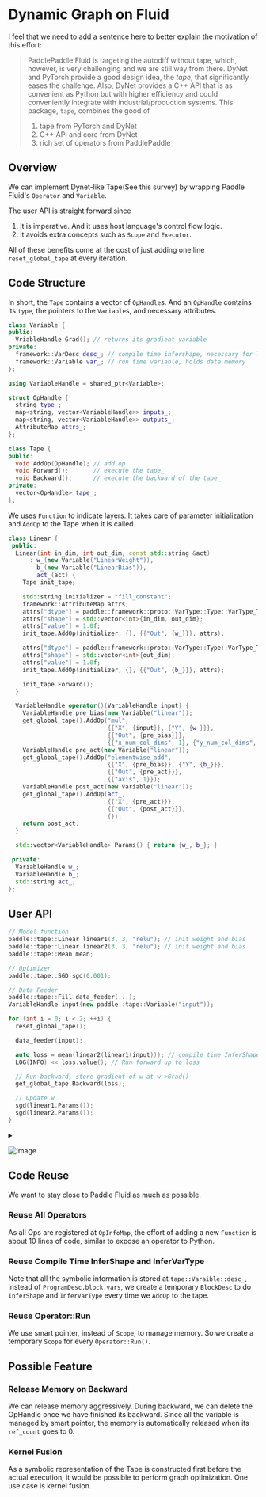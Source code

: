 # Dynamic Graph on Fluid

I feel that we need to add a sentence here to better explain the motivation of this effort:

> PaddlePaddle Fluid is targeting the autodiff without tape, which, however, is very challenging and we are still way from there. DyNet and PyTorch provide a good design idea, the *tape*, that significantly eases the challenge.  Also, DyNet provides a C++ API that is as convenient as Python but with higher efficiency and could conveniently integrate with industrial/production systems. This package, `tape`, combines the good of 
>
> 1. tape from PyTorch and DyNet
> 2. C++ API and core from DyNet
> 3. rich set of operators from PaddlePaddle

## Overview

We can implement Dynet-like Tape(See this survey) by wrapping Paddle Fluid's `Operator`
and `Variable`.

The user API is straight forward since

1. it is imperative. And it uses host language's control flow logic.
1. it avoids extra concepts such as `Scope` and `Executor`.

All of these benefits come at the cost of just adding one line `reset_global_tape`
at every iteration.

## Code Structure

In short, the `Tape` contains a vector of `OpHandle`s. And an `OpHandle` contains its
`type`, the pointers to the `Variable`s, and necessary attributes.

```c++
class Variable {
public:
  VriableHandle Grad(); // returns its gradient variable
private:
  framework::VarDesc desc_; // compile time infershape, necessary for lazy execution
  framework::Variable var_; // run time variable, holds data memory
};

using VariableHandle = shared_ptr<Variable>;

struct OpHandle {
  string type_;
  map<string, vector<VariableHandle>> inputs_;
  map<string, vector<VariableHandle>> outputs_;
  AttributeMap attrs_;
};

class Tape {
public:
  void AddOp(OpHandle); // add op
  void Forward();       // execute the tape_
  void Backward();      // execute the backward of the tape_
private:
  vector<OpHandle> tape_;
};
```

We uses `Function` to indicate layers. It takes care of parameter
initialization and `AddOp` to the Tape when it is called.

```c++
class Linear {
 public:
  Linear(int in_dim, int out_dim, const std::string &act)
      : w_(new Variable("LinearWeight")),
        b_(new Variable("LinearBias")),
        act_(act) {
    Tape init_tape;

    std::string initializer = "fill_constant";
    framework::AttributeMap attrs;
    attrs["dtype"] = paddle::framework::proto::VarType::Type::VarType_Type_FP32;
    attrs["shape"] = std::vector<int>{in_dim, out_dim};
    attrs["value"] = 1.0f;
    init_tape.AddOp(initializer, {}, {{"Out", {w_}}}, attrs);

    attrs["dtype"] = paddle::framework::proto::VarType::Type::VarType_Type_FP32;
    attrs["shape"] = std::vector<int>{out_dim};
    attrs["value"] = 1.0f;
    init_tape.AddOp(initializer, {}, {{"Out", {b_}}}, attrs);

    init_tape.Forward();
  }

  VariableHandle operator()(VariableHandle input) {
    VariableHandle pre_bias(new Variable("linear"));
    get_global_tape().AddOp("mul",
                            {{"X", {input}}, {"Y", {w_}}},
                            {{"Out", {pre_bias}}},
                            {{"x_num_col_dims", 1}, {"y_num_col_dims", 1}});
    VariableHandle pre_act(new Variable("linear"));
    get_global_tape().AddOp("elementwise_add",
                            {{"X", {pre_bias}}, {"Y", {b_}}},
                            {{"Out", {pre_act}}},
                            {{"axis", 1}});
    VariableHandle post_act(new Variable("linear"));
    get_global_tape().AddOp(act_,
                            {{"X", {pre_act}}},
                            {{"Out", {post_act}}},
                            {});
    return post_act;
  }

  std::vector<VariableHandle> Params() { return {w_, b_}; }

 private:
  VariableHandle w_;
  VariableHandle b_;
  std::string act_;
};
```

## User API

```c++
// Model function
paddle::tape::Linear linear1(3, 3, "relu"); // init weight and bias
paddle::tape::Linear linear2(3, 3, "relu"); // init weight and bias
paddle::tape::Mean mean;

// Optimizer
paddle::tape::SGD sgd(0.001);

// Data Feeder
paddle::tape::Fill data_feeder(...);
VariableHandle input(new paddle::tape::Variable("input"));

for (int i = 0; i < 2; ++i) {
  reset_global_tape();

  data_feeder(input);

  auto loss = mean(linear2(linear1(input))); // compile time InferShape & InferVarType
  LOG(INFO) << loss.value(); // Run forward up to loss

  // Run backward, store gradient of w at w->Grad()
  get_global_tape.Backward(loss);

  // Update w
  sgd(linear1.Params());
  sgd(linear2.Params());
}
```

<details>
  <summary></summary>
digraph G {

	subgraph cluster_0 {
                node [shape=record,style=filled];
		style=filled;
		color=lightgrey;
                linear1 [label="{type: mul | {input | {<before_mul1>X: before_mul1 |<weight1> Y: weight1}} |  {output |<before_bias1> Out: before_bias1}}"];
                elementwise_add1 [label="{type: elementwise_add | {input | {<before_bias1>X: before_bias1 |<bias1> Y: bias1}} |  {output |<before_act1> Out: before_act1}}"];
                relu1 [label="{type: relu | {input | {<before_act1>X: before_act1 }} |  {output |<after_act1> Out: after_act1}}"];

		linear1 -> elementwise_add1->relu1;
		label = "forward tape";
	}

        linear1:before_mul1->before_mul1
        linear1:weight1->weight1
        linear1:before_bias1->before_bias1

        elementwise_add1:bias1->bias1
        elementwise_add1:before_bias1->before_bias1
        elementwise_add1:before_act1->before_act1

        relu1:before_act1->before_act1
        relu1:after_act1->after_act1

	subgraph cluster_1 {
                node [shape=record,style=filled];
		style=filled;
		color=lightgrey;
                linear1_grad [label="{type: mul_grad | {input | {<before_mul1>X: before_mul1 |<weight1> Y: weight1|<before_bias1_grad> Out_grad: before_bias1_grad}} |  {output |{<before_mul1_grad>X_grad: before_mul1_grad |<weight1_grad> Y_grad: weight1_grad}}}"];

                elementwise_add1_grad [label="{type: elementwise_add_grad | {input | <before_act1_grad> Out_grad: before_act1_grad} |  {output |{<before_bias1_grad>X_grad: before_bias1_grad |<bias1_grad> Y_grad: bias1_grad}}}"];

                relu1_grad [label="{type: relu_grad |  {input |<after_act1_grad> Out_grad: after_act1_grad} | {ouput | {<before_act1_grad>X_grad: before_act1_grad }}}"];

		linear1_grad -> elementwise_add1_grad ->relu1_grad [dir=back];
                label = "backward tape";
	}

        relu1_grad:after_act1_grad->after_act1_grad
        relu1_grad:before_act1_grad->before_act1_grad

        elementwise_add1_grad:before_act1_grad->before_act1_grad
        elementwise_add1_grad:before_bias1_grad->before_bias1_grad
        elementwise_add1_grad:bias1_grad->bias1_grad

        linear1_grad:before_mul1->before_mul1
        linear1_grad:weight1->weight1
        linear1_grad:before_bias1_grad->before_bias1_grad
        linear1_grad:before_mul1_grad->before_mul1_grad
        linear1_grad:weight1_grad->weight1_grad


	subgraph cluster_2 {
                node [shape=record];
                label = "Linear1";
                weight1
                bias1
	}

        weight1 -> weight1_grad [ label="Grad()", style="dashed" ];
        bias1 -> bias1_grad [ label="Grad()", style="dashed"];

	

}
</details>

![Image](https://github.com/tonyyang-svail/Paddle/blob/cpp_tap/paddle/contrib/dynamic/computation_graph.png)

## Code Reuse

We want to stay close to Paddle Fluid as much as possible.

### Reuse All Operators

As all Ops are registered at `OpInfoMap`, the effort of adding a new `Function`
is about 10 lines of code, similar to expose an operator to Python.

### Reuse Compile Time InferShape and InferVarType

Note that all the symbolic information is stored at `tape::Varaible::desc_`, instead
of `ProgramDesc.block.vars`, we create a temporary `BlockDesc` to do `InferShape` and
`InferVarType` every time we `AddOp` to the tape.

### Reuse Operator::Run

We use smart pointer, instead of `Scope`, to manage memory. So we create a temporary
`Scope` for every `Operator::Run()`.

## Possible Feature

### Release Memory on Backward

We can release memory aggressively. During backward, we can delete the OpHandle once
we have finished its backward. Since all the variable is managed by smart pointer, the
memory is automatically released when its `ref_count` goes to 0.

### Kernel Fusion

As a symbolic representation of the Tape is constructed first before the actual
execution, it would be possible to perform graph optimization. One use case is kernel
fusion.
